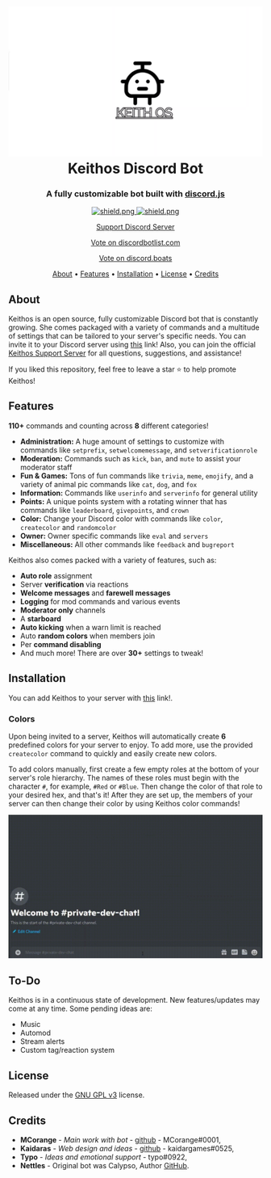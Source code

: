 <h1 align="center">
    <br>
    <a href="https://github.com/MCorange99/keithos"><img src="./data/images/Calypso_Title.png"></a>
    <br>
    Keithos Discord Bot
    <br>
  </h1>
  
  <h3 align=center>A fully customizable bot built with <a href=https://github.com/discordjs/discord.js>discord.js</a></h3>
  
  
  <div align=center>

  <a href="https://github.com/discordjs">
    <img src="https://img.shields.io/badge/discord.js-v12.3.1-blue.svg?logo=npm" alt="shield.png">
  </a>

  <a href="https://github.com/sabattle/CalypsoBot/blob/develop/LICENSE">
    <img src="https://img.shields.io/badge/license-GNU%20GPL%20v3-green" alt="shield.png">
  </a>
	
<a href="https://discord.gg/M7nDZxKk24"> Support Discord Server </a>
	
	
<a href="https://discordbotlist.com/bots/keithos">Vote on discordbotlist.com</a>
	
<a href="https://discord.boats/bot/837371090783174696">Vote on discord.boats</a>
	
	
</div>
  
  <p align="center">
    <a href="#about">About</a>
    •
    <a href="#features">Features</a>
    •
    <a href="#installation">Installation</a>
    •
    <a href="#license">License</a>
    •
    <a href="#credits">Credits</a>
  </p>
  
  ## About
  
  Keithos is an open source, fully customizable Discord bot that is constantly growing. She comes packaged with a variety of commands and a multitude of settings that can be tailored to your server's specific needs. You can invite it to your Discord server using [this](https://discord.com/api/oauth2/authorize?client_id=837371090783174696&permissions=8&redirect_uri=https%3A%2F%2Fdiscord.events.stdlib.com%2Fdiscord%2Fauth%2F&scope=bot) link! Also, you can join the official [Keithos Support Server](https://discord.gg/M7nDZxKk24) for all questions, suggestions, and assistance!
  
  If you liked this repository, feel free to leave a star ⭐ to help promote Keithos!
  
  ## Features
  
  **110+** commands and counting across **8** different categories!
  
   * **Administration:** A huge amount of settings to customize with commands like `setprefix`, `setwelcomemessage`, and `setverificationrole`
   * **Moderation:** Commands such as `kick`, `ban`, and `mute` to assist your moderator staff
   * **Fun & Games:** Tons of fun commands like `trivia`, `meme`, `emojify`, and a variety of animal pic commands like `cat`, `dog`, and `fox`
   * **Information:** Commands like `userinfo` and `serverinfo` for general utility
   * **Points:** A unique points system with a rotating winner that has commands like `leaderboard`, `givepoints`, and `crown`
   * **Color:** Change your Discord color with commands like `color`, `createcolor` and `randomcolor`
   * **Owner:** Owner specific commands like `eval` and `servers`
   * **Miscellaneous:** All other commands like `feedback` and `bugreport`
  
  Keithos also comes packed with a variety of features, such as:
  
   * **Auto role** assignment
   * Server **verification** via reactions
   * **Welcome messages** and **farewell messages**
   * **Logging** for mod commands and various events
   * **Moderator only** channels
   * A **starboard**
   * **Auto kicking** when a warn limit is reached
   * Auto **random colors** when members join
   * Per **command disabling**
   * And much more! There are over **30+** settings to tweak!
  
  
  ## Installation
  
  You can add Keithos to your server with [this](https://discord.com/api/oauth2/authorize?client_id=837371090783174696&permissions=8&redirect_uri=https%3A%2F%2Fdiscord.events.stdlib.com%2Fdiscord%2Fauth%2F&scope=bot) link!.
  
  
  ### Colors
  
  Upon being invited to a server, Keithos will automatically create **6** predefined colors for your server to enjoy. To add more, use the provided `createcolor` command to quickly and easily create new colors.
  
  To add colors manually, first create a few empty roles at the bottom of your server's role hierarchy. The names of these roles must begin with the character `#`, for example, `#Red` or `#Blue`. Then change the color of that role to your desired hex, and that's it! After they are set up, the members of your server can then change their color by using Keithos color commands!
  
  ![Alt Text](./data/images/keithosdemo.gif)
  
  ## To-Do
  
  Keithos is in a continuous state of development. New features/updates may come at any time. Some pending ideas are:
  
   * Music
   * Automod
   * Stream alerts
   * Custom tag/reaction system
  
  ## License
  
  Released under the [GNU GPL v3](https://www.gnu.org/licenses/gpl-3.0.en.html) license.
  
  ## Credits
  
  * **MCorange** - *Main work with bot* - [github](https://github.com/MCorange99) - MCorange#0001,
  * **Kaidaras** - *Web design and ideas* - [github](https://github.com/kaidargames) - kaidargames#0525,
  * **Typo** - *Ideas and emotional support* - typo#0922,
  * **Nettles** - Original bot was Calypso, Author [GitHub](https://github.com/sabattle/CalypsoBot).
